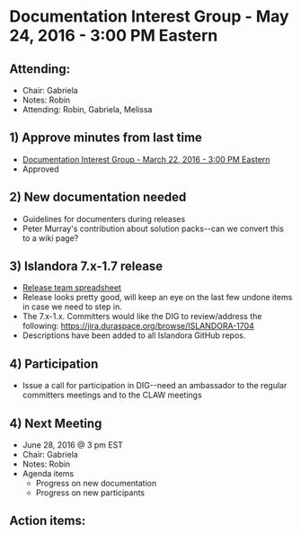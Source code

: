 # Documentation Interest Group - May 24, 2016 - 3:00 PM Eastern

## Attending:
* Chair: Gabriela
* Notes: Robin
* Attending: Robin, Gabriela, Melissa

## 1) Approve minutes from last time

* [Documentation Interest Group - March 22, 2016 - 3:00 PM Eastern](https://github.com/islandora-interest-groups/Islandora-Documentation-Interest-Group/blob/master/meetings/2016/Meeting-Notes-2016-03-22.md)
* Approved

## 2) New documentation needed
* Guidelines for documenters during releases
* Peter Murray's contribution about solution packs--can we convert this to a wiki page?

## 3) Islandora 7.x-1.7 release
* [Release team spreadsheet](https://docs.google.com/spreadsheets/d/1PRv2Xo-sNE_sDJHUT5OvTXmNiSHnkdJgwo7VsFkIUgY/edit?pref=2&pli=1#gid=2093695402)
* Release looks pretty good, will keep an eye on the last few undone items in case we need to step in.
* The 7.x-1.x. Committers would like the DIG to review/address the following: https://jira.duraspace.org/browse/ISLANDORA-1704
* Descriptions have been added to all Islandora GitHub repos.

## 4) Participation
* Issue a call for participation in DIG--need an ambassador to the regular committers meetings and to the CLAW meetings

## 4) Next Meeting
* June 28, 2016 @ 3 pm EST
* Chair: Gabriela
* Notes: Robin
* Agenda items
	* Progress on new documentation
	* Progress on new participants

## Action items:

